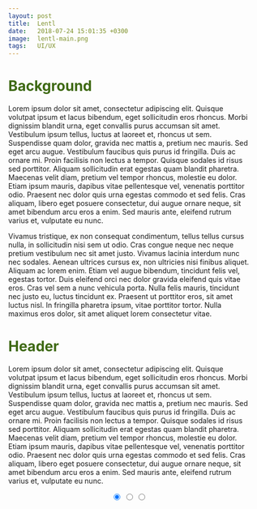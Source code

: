 ```yaml
---
layout: post
title:  Lentl
date:   2018-07-24 15:01:35 +0300
image:  lentl-main.png
tags:   UI/UX
---
```

<h1 style="color:#3e6913;">Background</h1>
Lorem ipsum dolor sit amet, consectetur adipiscing elit. Quisque volutpat ipsum et lacus bibendum, eget sollicitudin eros rhoncus. Morbi dignissim blandit urna, eget convallis purus accumsan sit amet. Vestibulum ipsum tellus, luctus at laoreet et, rhoncus ut sem. Suspendisse quam dolor, gravida nec mattis a, pretium nec mauris. Sed eget arcu augue. Vestibulum faucibus quis purus id fringilla. Duis ac ornare mi. Proin facilisis non lectus a tempor. Quisque sodales id risus sed porttitor. Aliquam sollicitudin erat egestas quam blandit pharetra. Maecenas velit diam, pretium vel tempor rhoncus, molestie eu dolor. Etiam ipsum mauris, dapibus vitae pellentesque vel, venenatis porttitor odio. Praesent nec dolor quis urna egestas commodo et sed felis. Cras aliquam, libero eget posuere consectetur, dui augue ornare neque, sit amet bibendum arcu eros a enim. Sed mauris ante, eleifend rutrum varius et, vulputate eu nunc.

Vivamus tristique, ex non consequat condimentum, tellus tellus cursus nulla, in sollicitudin nisi sem ut odio. Cras congue neque nec neque pretium vestibulum nec sit amet justo. Vivamus lacinia interdum nunc nec sodales. Aenean ultrices cursus ex, non ultricies nisi finibus aliquet. Aliquam ac lorem enim. Etiam vel augue bibendum, tincidunt felis vel, egestas tortor. Duis eleifend orci nec dolor gravida eleifend quis vitae eros. Cras vel sem a nunc vehicula porta. Nulla felis mauris, tincidunt nec justo eu, luctus tincidunt ex. Praesent ut porttitor eros, sit amet luctus nisl. In fringilla pharetra ipsum, vitae porttitor tortor. Nulla maximus eros dolor, sit amet aliquet lorem consectetur vitae.

<h1 style="color:#3e6913;">Header</h1>

Lorem ipsum dolor sit amet, consectetur adipiscing elit. Quisque volutpat ipsum et lacus bibendum, eget sollicitudin eros rhoncus. Morbi dignissim blandit urna, eget convallis purus accumsan sit amet. Vestibulum ipsum tellus, luctus at laoreet et, rhoncus ut sem. Suspendisse quam dolor, gravida nec mattis a, pretium nec mauris. Sed eget arcu augue. Vestibulum faucibus quis purus id fringilla. Duis ac ornare mi. Proin facilisis non lectus a tempor. Quisque sodales id risus sed porttitor. Aliquam sollicitudin erat egestas quam blandit pharetra. Maecenas velit diam, pretium vel tempor rhoncus, molestie eu dolor. Etiam ipsum mauris, dapibus vitae pellentesque vel, venenatis porttitor odio. Praesent nec dolor quis urna egestas commodo et sed felis. Cras aliquam, libero eget posuere consectetur, dui augue ornare neque, sit amet bibendum arcu eros a enim. Sed mauris ante, eleifend rutrum varius et, vulputate eu nunc.

<style>
  html,
  img {
    max-width: 60%;
  }
  .slider-container {
    height: 100%;
    width: 100%;
    position: relative;
    overflow: hidden;
    text-align: center;
  }
  .menu {
    position: absolute;
    left: 0;
    z-index: 900;
    width: 100%;
    bottom: 0;
  }
  .menu label {
    cursor: pointer;
    display: inline-block;
    width: 16px;
    height: 16px;
    background: #fff;
    border-radius: 50px;
    margin: 0 0.2em 1em;
  }
  .menu label:hover,
  .menu label:focus {
    background: #1c87c9;
  }
  .slide {
    width: 100%;
    height: 100%;
    position: absolute;
    top: 0;
    left: 100%;
    z-index: 10;
    padding: 8em 1em 0;
    background-size: cover;
    background-position: 50% 50%;
    transition: left 0s 0.75s;
  }
  [id^="slide"]:checked + .slide {
    left: 0;
    z-index: 100;
    transition: left 0.65s ease-out;
  }
  .slide-1 {
    background-image: "/images/03.jpg";
  }
  .slide-2 {
    background-image: "/images/10.jpg";
  }
  .slide-3 {
    background-image: "/images/04.jpg";
  }
</style>
<body>
  <div class="slider-container">
    <div class="menu">
      <label for="slide-dot-1"></label>
      <label for="slide-dot-2"></label>
      <label for="slide-dot-3"></label>
    </div>
    <input id="slide-dot-1" type="radio" name="slides" checked>
    <div class="slide slide-1"></div>
    <input id="slide-dot-2" type="radio" name="slides">
    <div class="slide slide-2"></div>
    <input id="slide-dot-3" type="radio" name="slides">
    <div class="slide slide-3"></div>
  </div>
</body>

<h1 style="color:#3e6913;">Header</h1>

Lorem ipsum dolor sit amet, consectetur adipiscing elit. Quisque volutpat ipsum et lacus bibendum, eget sollicitudin eros rhoncus. Morbi dignissim blandit urna, eget convallis purus accumsan sit amet. Vestibulum ipsum tellus, luctus at laoreet et, rhoncus ut sem. Suspendisse quam dolor, gravida nec mattis a, pretium nec mauris. Sed eget arcu augue. Vestibulum faucibus quis purus id fringilla. Duis ac ornare mi. Proin facilisis non lectus a tempor. Quisque sodales id risus sed porttitor. Aliquam sollicitudin erat egestas quam blandit pharetra. Maecenas velit diam, pretium vel tempor rhoncus, molestie eu dolor. Etiam ipsum mauris, dapibus vitae pellentesque vel, venenatis porttitor odio. Praesent nec dolor quis urna egestas commodo et sed felis. Cras aliquam, libero eget posuere consectetur, dui augue ornare neque, sit amet bibendum arcu eros a enim. Sed mauris ante, eleifend rutrum varius et, vulputate eu nunc.

